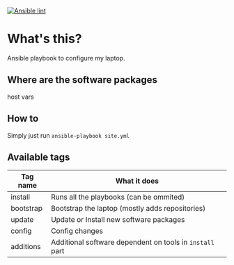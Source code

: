 [![Ansible lint](https://github.com/MonolithProjects/ansible-laptop/workflows/Ansible%20lint/badge.svg)](https://github.com/MonolithProjects/ansible-laptop/actions)

# What's this?

Ansible playbook to configure my laptop.

## Where are the software packages

host vars

## How to

Simply just run `ansible-playbook site.yml`

## Available tags

| Tag name | What it does |
|----------|--------------|
| install | Runs all the playbooks (can be ommited) |
| bootstrap| Bootstrap the laptop (mostly adds repositories) |
| update | Update or Install new software packages |
| config | Config changes |
| additions | Additional software dependent on tools in `install` part |